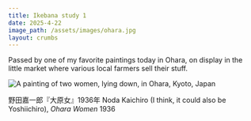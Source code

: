 ```yaml
---
title: Ikebana study 1
date: 2025-4-22
image_path: /assets/images/ohara.jpg
layout: crumbs
---
```


Passed by one of my favorite paintings today in Ohara, on display in the little market where various local farmers sell their stuff. 

<img src="{{ page.image_path | resize: page.image_resize }}" alt="A painting of two women, lying down, in Ohara, Kyoto, Japan" />

野田嘉一郎『大原女』1936年
Noda Kaichiro (I think, it could also be Yoshiichiro), *Ohara Women* 1936

